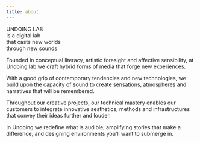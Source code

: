 ```yaml
---
title: about
---
```


UNDOING LAB  
Is a digital lab  
that casts new worlds  
through new sounds

Founded in conceptual literacy, artistic foresight and affective sensibility, at Undoing lab we craft hybrid forms of media that forge new experiences.

With a good grip of contemporary tendencies and new technologies, we build upon the capacity of sound to create sensations, atmospheres and narratives that will be remembered.

Throughout our creative projects, our technical mastery enables our customers to integrate innovative aesthetics, methods and infrastructures that convey their ideas further and louder.

In Undoing we redefine what is audible, amplifying stories that make a difference, and designing environments you’ll want to submerge in.
